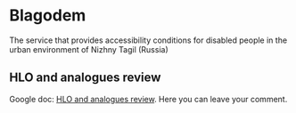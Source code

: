 # Blagodem

The service that provides accessibility conditions for disabled people in the urban environment of Nizhny Tagil (Russia)

## HLO and analogues review

Google doc: [HLO and analogues review](https://docs.google.com/document/d/1rJccrBTm85exA0-XVXAHy_sbqMwuygodrTMkFn79DFg/edit?usp=sharing). Here you can leave your comment.
